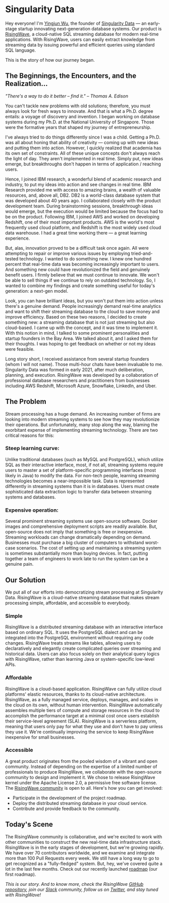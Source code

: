 #  Singularity Data

Hey everyone! I'm [Yingjun Wu](https://twitter.com/YingjunWu?s=20&t=_Imy0cpwOWg3sK6NYiWz4A), the founder of [Singularity Data](https://singularity-data.com) — an early-stage startup innovating next-generation database systems. Our product is [RisingWave](https://github.com/singularity-data/risingwave), a cloud-native SQL streaming database for modern real-time applications. With RisingWave, users can easily extract knowledge from streaming data by issuing powerful and efficient queries using standard SQL language.

This is the story of how our journey began.

## The Beginnings, the Encounters, and the Realization...

*"There's a way to do it better – find it." – Thomas A. Edison*

You can't tackle new problems with old solutions; therefore, you must always look for fresh ways to innovate. And that is what a Ph.D. degree entails: a voyage of discovery and invention. I began working on database systems during my Ph.D. at the National University of Singapore. Those were the formative years that shaped my journey of entrepreneurship.

I've always tried to do things differently since I was a child. Getting a Ph.D. was all about honing that ability of creativity — coming up with new ideas and putting them into action. However, I quickly realized that academia has its own set of constraints. All of these unique concepts don't always reach the light of day. They aren't implemented in real time. Simply put, new ideas emerge, but breakthroughs don't happen in terms of application / reaching users.

Hence, I joined IBM research, a wonderful blend of academic research and industry, to put my ideas into action and see changes in real time. IBM Research provided me with access to amazing brains, a wealth of valuable resources, and, above all, DB2. DB2 is a world-class database system that was developed about 40 years ago. I collaborated closely with the product development team. During brainstorming sessions, breakthrough ideas would emerge, but the execution would be limited because the focus had to be on the product. Following IBM, I joined AWS and worked on developing Redshift, one of their most important products. AWS is the world's most frequently used cloud platform, and Redshift is the most widely used cloud data warehouse. I had a great time working there — a great learning experience.

But, alas, innovation proved to be a difficult task once again. All were attempting to repair or improve various issues by employing tried-and-tested technology. I wanted to do something new. I knew one hundred percent that real-time data was becoming increasingly important to users. And something new could have revolutionized the field and genuinely benefit users. I firmly believe that we must continue to innovate. We won't be able to sell things if we continue to rely on outdated technology. So, I wanted to combine my findings and create something useful for today's generation: a next-gen model.

Look, you can have brilliant ideas, but you won't put them into action unless there's a genuine demand. People increasingly demand real-time analytics and want to shift their streaming database to the cloud to save money and improve efficiency. Based on these two reasons, I decided to create something new: a streaming database that is not just streaming but also cloud-based. I came up with the concept, and it was time to implement it. With this notion in mind, I talked to some prominent personalities and startup founders in the Bay Area. We talked about it, and I asked them for their thoughts. I was hoping to get feedback on whether or not my ideas were feasible.

Long story short, I received assistance from several startup founders (whom I will not name). Those multi-hour chats have been invaluable to me. Singularity Data was formed in early 2021, after much deliberation, planning, and execution. RisingWave was developed by a collaboration of professional database researchers and practitioners from businesses including AWS Redshift, Microsoft Azure, Snowflake, LinkedIn, and Uber.

## The Problem

Stream processing has a huge demand. An increasing number of firms are looking into modern streaming systems to see how they may revolutionize their operations. But unfortunately, many stop along the way, blaming the exorbitant expense of implementing streaming technology. There are two critical reasons for this:

### Steep learning curve:

Unlike traditional databases (such as MySQL and PostgreSQL), which utilize SQL as their interactive interface, most, if not all, streaming systems require users to master a set of platform-specific programming interfaces (most likely in Java) to modify the data. For non-tech people, learning streaming technologies becomes a near-impossible task. Data is represented differently in streaming systems than it is in databases. Users must create sophisticated data extraction logic to transfer data between streaming systems and databases. 

### Expensive operation:

Several prominent streaming systems use open-source software. Docker images and comprehensive deployment scripts are readily available. But, open-source does not imply that something is free or inexpensive. Streaming workloads can change dramatically depending on demand. Businesses must purchase a big cluster of computers to withstand worst-case scenarios. The cost of setting up and maintaining a streaming system is sometimes substantially more than buying devices. In fact, putting together a team of engineers to work late to run the system can be a genuine pain.

## Our Solution

We put all of our efforts into democratizing stream processing at Singularity Data. RisingWave is a cloud-native streaming database that makes stream processing simple, affordable, and accessible to everybody.

### Simple

RisingWave is a distributed streaming database with an interactive interface based on ordinary SQL. It uses the PostgreSQL dialect and can be integrated into the PostgreSQL environment without requiring any code changes. RisingWave treats streams like tables, allowing users to declaratively and elegantly create complicated queries over streaming and historical data. Users can also focus solely on their analytical query logics with RisingWave, rather than learning Java or system-specific low-level APIs.

### Affordable

RisingWave is a cloud-based application. RisingWave can fully utilize cloud platforms' elastic resources, thanks to its cloud-native architecture. RisingWave, as a fully managed service, deploys, manages, and scales in the cloud on its own, without human intervention. RisingWave automatically assembles multiple tiers of compute and storage resources in the cloud to accomplish the performance target at a minimal cost once users establish their service-level agreement (SLA). RisingWave is a serverless platform, meaning that users only pay for what they use and don't have to pay unless they use it. We're continually improving the service to keep RisingWave inexpensive for small businesses.

### Accessible

A great product originates from the pooled wisdom of a vibrant and open community. Instead of depending on the expertise of a limited number of professionals to produce RisingWave, we collaborate with the open-source community to design and implement it. We chose to release RisingWave kernel under the Apache License 2.0, a permissive free software license. The [RisingWave community](https://github.com/singularity-data/risingwave) is open to all. Here's how you can get involved:

* Participate in the development of the project roadmap.
* Deploy the distributed streaming database in your cloud service.
* Contribute and provide feedback to the community.

## Today's Scene

The RisingWave community is collaborative, and we're excited to work with other communities to construct the new real-time data infrastructure stack. RisingWave is in the early stages of development, but we're growing rapidly. We have over 70 contributors worldwide, and we examine and integrate more than 100 Pull Requests every week. We still have a long way to go to get recognized as a "fully-fledged" system. But, hey, we've covered quite a lot in the last few months. Check out our recently launched [roadmap](https://singularity-data.com/blog/on-the-way-to-democratized-stream-processing-risingwaves-roadmap) (our first roadmap).

*This is our story. And to know more, check the RisingWave *[*GitHub repository*](https://github.com/singularity-data/risingwave/)*, join our *[*Slack*](https://join.slack.com/t/risingwave-community/shared_invite/zt-120rft0mr-d8uGk3d~NZiZAQWPnElOfw)* community, follow us on *[*Twitter*](https://twitter.com/SingularityData)*, and stay tuned with RisingWave!*
